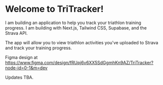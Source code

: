 # Welcome to TriTracker!

I am building an application to help you track your triathlon training progress. I am building with Next.js,
Tailwind CSS, Supabase, and the Strava API.

The app will allow you to view triathlon activities you've uploaded to Strava and track your training progress.

Figma design at https://www.figma.com/design/fRUpj6v6XX5SdGgmhKn9AZ/TriTracker?node-id=0-1&m=dev

Updates TBA.